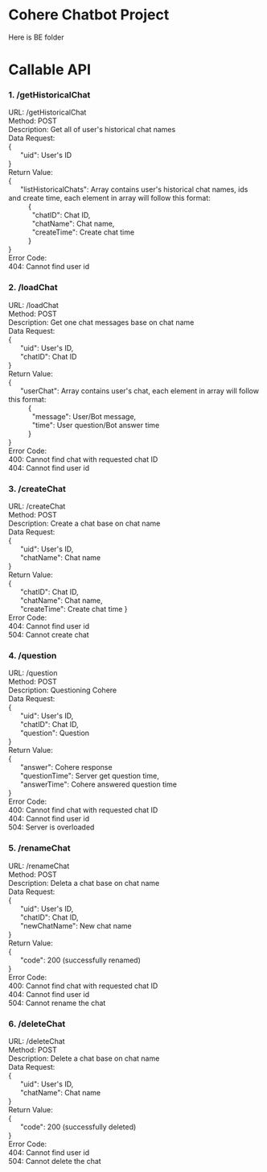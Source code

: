 # Cohere Chatbot Project

Here is BE folder

# Callable API 

### 1. /getHistoricalChat
URL: /getHistoricalChat  
Method: POST  
Description: Get all of user's historical chat names  
Data Request:  
{  
&nbsp;&nbsp;&nbsp;&nbsp;&nbsp;&nbsp;"uid": User's ID  
}  
Return Value:   
{  
&nbsp;&nbsp;&nbsp;&nbsp;&nbsp;&nbsp;"listHistoricalChats": Array contains user's historical chat names, ids and create time, each element in array will follow this format:  
&nbsp;&nbsp;&nbsp;&nbsp;&nbsp;&nbsp;&nbsp;&nbsp;&nbsp;&nbsp;{  
&nbsp;&nbsp;&nbsp;&nbsp;&nbsp;&nbsp;&nbsp;&nbsp;&nbsp;&nbsp;&nbsp;&nbsp;"chatID": Chat ID,  
&nbsp;&nbsp;&nbsp;&nbsp;&nbsp;&nbsp;&nbsp;&nbsp;&nbsp;&nbsp;&nbsp;&nbsp;"chatName": Chat name,  
&nbsp;&nbsp;&nbsp;&nbsp;&nbsp;&nbsp;&nbsp;&nbsp;&nbsp;&nbsp;&nbsp;&nbsp;"createTime": Create chat time  
&nbsp;&nbsp;&nbsp;&nbsp;&nbsp;&nbsp;&nbsp;&nbsp;&nbsp;&nbsp;}  
}  
Error Code:  
404: Cannot find user id  


### 2. /loadChat
URL: /loadChat  
Method: POST  
Description: Get one chat messages base on chat name  
Data Request:  
{  
&nbsp;&nbsp;&nbsp;&nbsp;&nbsp;&nbsp;"uid": User's ID,  
&nbsp;&nbsp;&nbsp;&nbsp;&nbsp;&nbsp;"chatID": Chat ID  
}  
Return Value:  
{  
&nbsp;&nbsp;&nbsp;&nbsp;&nbsp;&nbsp;"userChat": Array contains user's chat, each element in array will follow this format:  
&nbsp;&nbsp;&nbsp;&nbsp;&nbsp;&nbsp;&nbsp;&nbsp;&nbsp;&nbsp;{  
&nbsp;&nbsp;&nbsp;&nbsp;&nbsp;&nbsp;&nbsp;&nbsp;&nbsp;&nbsp;&nbsp;&nbsp;"message": User/Bot message,  
&nbsp;&nbsp;&nbsp;&nbsp;&nbsp;&nbsp;&nbsp;&nbsp;&nbsp;&nbsp;&nbsp;&nbsp;"time": User question/Bot answer time  
&nbsp;&nbsp;&nbsp;&nbsp;&nbsp;&nbsp;&nbsp;&nbsp;&nbsp;&nbsp;}  
}  
Error Code:  
400: Cannot find chat with requested chat ID  
404: Cannot find user id   


### 3. /createChat
URL: /createChat  
Method: POST  
Description: Create a chat base on chat name  
Data Request:  
{  
&nbsp;&nbsp;&nbsp;&nbsp;&nbsp;&nbsp;"uid": User's ID,  
&nbsp;&nbsp;&nbsp;&nbsp;&nbsp;&nbsp;"chatName": Chat name  
}  
Return Value:  
{  
&nbsp;&nbsp;&nbsp;&nbsp;&nbsp;&nbsp;"chatID": Chat ID,  
&nbsp;&nbsp;&nbsp;&nbsp;&nbsp;&nbsp;"chatName": Chat name,  
&nbsp;&nbsp;&nbsp;&nbsp;&nbsp;&nbsp;"createTime": Create chat time 
}  
Error Code:   
404: Cannot find user id  
504: Cannot create chat

### 4. /question
URL: /question  
Method: POST  
Description: Questioning Cohere  
Data Request:  
{  
&nbsp;&nbsp;&nbsp;&nbsp;&nbsp;&nbsp;"uid": User's ID,  
&nbsp;&nbsp;&nbsp;&nbsp;&nbsp;&nbsp;"chatID": Chat ID,  
&nbsp;&nbsp;&nbsp;&nbsp;&nbsp;&nbsp;"question": Question  
}  
Return Value:  
{  
&nbsp;&nbsp;&nbsp;&nbsp;&nbsp;&nbsp;"answer": Cohere response  
&nbsp;&nbsp;&nbsp;&nbsp;&nbsp;&nbsp;"questionTime": Server get question time,  
&nbsp;&nbsp;&nbsp;&nbsp;&nbsp;&nbsp;"answerTime": Cohere answered question time   
}  
Error Code:  
400: Cannot find chat with requested chat ID  
404: Cannot find user id  
504: Server is overloaded  


### 5. /renameChat
URL: /renameChat  
Method: POST  
Description: Deleta a chat base on chat name  
Data Request:  
{  
&nbsp;&nbsp;&nbsp;&nbsp;&nbsp;&nbsp;"uid": User's ID,  
&nbsp;&nbsp;&nbsp;&nbsp;&nbsp;&nbsp;"chatID": Chat ID,  
&nbsp;&nbsp;&nbsp;&nbsp;&nbsp;&nbsp;"newChatName": New chat name  
}  
Return Value:  
{  
&nbsp;&nbsp;&nbsp;&nbsp;&nbsp;&nbsp;"code": 200 (successfully renamed)  
}  
Error Code:  
400: Cannot find chat with requested chat ID  
404: Cannot find user id   
504: Cannot rename the chat


### 6. /deleteChat
URL: /deleteChat  
Method: POST  
Description: Delete a chat base on chat name  
Data Request:  
{  
&nbsp;&nbsp;&nbsp;&nbsp;&nbsp;&nbsp;"uid": User's ID,  
&nbsp;&nbsp;&nbsp;&nbsp;&nbsp;&nbsp;"chatName": Chat name  
}  
Return Value:  
{  
&nbsp;&nbsp;&nbsp;&nbsp;&nbsp;&nbsp;"code": 200 (successfully deleted)  
}  
Error Code:  
404: Cannot find user id  
504: Cannot delete the chat
